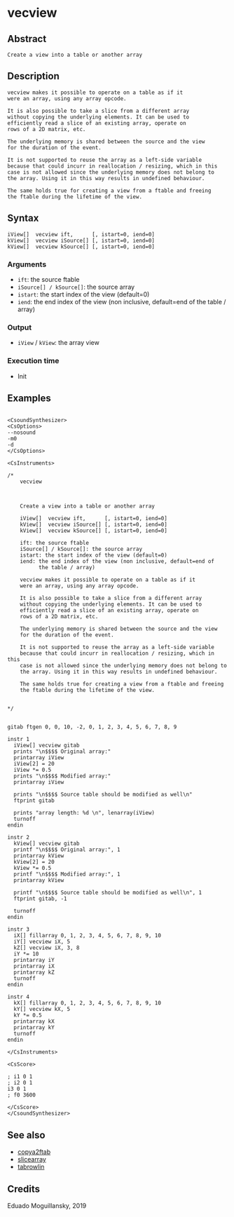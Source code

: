# vecview

## Abstract

    Create a view into a table or another array

## Description

    vecview makes it possible to operate on a table as if it
    were an array, using any array opcode.

    It is also possible to take a slice from a different array
    without copying the underlying elements. It can be used to
    efficiently read a slice of an existing array, operate on
    rows of a 2D matrix, etc.

    The underlying memory is shared between the source and the view
    for the duration of the event.

    It is not supported to reuse the array as a left-side variable
    because that could incurr in reallocation / resizing, which in this
    case is not allowed since the underlying memory does not belong to
    the array. Using it in this way results in undefined behaviour.

    The same holds true for creating a view from a ftable and freeing
    the ftable during the lifetime of the view.

## Syntax

    iView[]  vecview ift,      [, istart=0, iend=0]
    kView[]  vecview iSource[] [, istart=0, iend=0]
    kView[]  vecview kSource[] [, istart=0, iend=0]

### Arguments

* `ift`: the source ftable
* `iSource[] / kSource[]`: the source array
* `istart`: the start index of the view (default=0)
* `iend`: the end index of the view (non inclusive, default=end of
          the table / array)

### Output

* `iView` / `kView`: the array view

### Execution time

* Init

## Examples

```csound 

<CsoundSynthesizer>
<CsOptions>
--nosound
-m0
-d
</CsOptions>

<CsInstruments>

/*
    vecview



    Create a view into a table or another array

    iView[]  vecview ift,      [, istart=0, iend=0]
    kView[]  vecview iSource[] [, istart=0, iend=0]
    kView[]  vecview kSource[] [, istart=0, iend=0]

    ift: the source ftable
    iSource[] / kSource[]: the source array
    istart: the start index of the view (default=0)
    iend: the end index of the view (non inclusive, default=end of
          the table / array)
        
    vecview makes it possible to operate on a table as if it
    were an array, using any array opcode. 

    It is also possible to take a slice from a different array
    without copying the underlying elements. It can be used to 
    efficiently read a slice of an existing array, operate on
    rows of a 2D matrix, etc.

    The underlying memory is shared between the source and the view
    for the duration of the event.

    It is not supported to reuse the array as a left-side variable
    because that could incurr in reallocation / resizing, which in this
    case is not allowed since the underlying memory does not belong to 
    the array. Using it in this way results in undefined behaviour.

    The same holds true for creating a view from a ftable and freeing 
    the ftable during the lifetime of the view.

    
*/


gitab ftgen 0, 0, 10, -2, 0, 1, 2, 3, 4, 5, 6, 7, 8, 9

instr 1
  iView[] vecview gitab
  prints "\n$$$$ Original array:"
  printarray iView
  iView[2] = 20
  iView *= 0.5
  prints "\n$$$$ Modified array:"
  printarray iView

  prints "\n$$$$ Source table should be modified as well\n"
  ftprint gitab
  
  prints "array length: %d \n", lenarray(iView)
  turnoff
endin

instr 2
  kView[] vecview gitab
  printf "\n$$$$ Original array:", 1
  printarray kView
  kView[2] = 20
  kView *= 0.5
  printf "\n$$$$ Modified array:", 1
  printarray kView

  printf "\n$$$$ Source table should be modified as well\n", 1
  ftprint gitab, -1
  
  turnoff
endin

instr 3 
  iX[] fillarray 0, 1, 2, 3, 4, 5, 6, 7, 8, 9, 10
  iY[] vecview iX, 5
  kZ[] vecview iX, 3, 8
  iY *= 10
  printarray iY
  printarray iX
  printarray kZ
  turnoff
endin

instr 4 
  kX[] fillarray 0, 1, 2, 3, 4, 5, 6, 7, 8, 9, 10
  kY[] vecview kX, 5
  kY *= 0.5
  printarray kX
  printarray kY
  turnoff
endin

</CsInstruments>

<CsScore>

; i1 0 1
; i2 0 1
i3 0 1
; f0 3600

</CsScore>
</CsoundSynthesizer>

```

## See also


* [copya2ftab](https://csound.com/docs/manual/copya2ftab.html)
* [slicearray](https://csound.com/docs/manual/slicearray.html)
* [tabrowlin](https://csound.com/docs/manual/tabrowlin.html)


## Credits

Eduado Moguillansky, 2019
